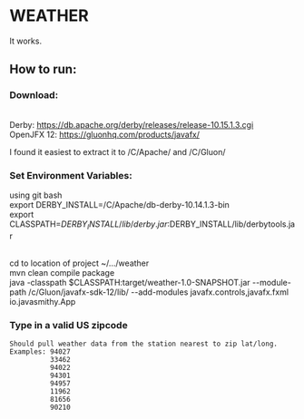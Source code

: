 # WEATHER
It works.

## How to run:
    
### Download:
  <br/>Derby: https://db.apache.org/derby/releases/release-10.15.1.3.cgi
  <br/>OpenJFX 12: https://gluonhq.com/products/javafx/
  
  I found it easiest to extract it to /C/Apache/ and /C/Gluon/
  
### Set Environment Variables:
  using git bash
 <br/>export DERBY_INSTALL=/C/Apache/db-derby-10.14.1.3-bin
 <br/>export CLASSPATH=$DERBY_INSTALL/lib/derby.jar:$DERBY_INSTALL/lib/derbytools.jar
  
  <br/>cd to location of project ~/.../weather
  <br/>mvn clean compile package
  <br/>java -classpath $CLASSPATH:target/weather-1.0-SNAPSHOT.jar --module-path /c/Gluon/javafx-sdk-12/lib/ --add-modules javafx.controls,javafx.fxml io.javasmithy.App
  
  ### Type in a valid US zipcode
    Should pull weather data from the station nearest to zip lat/long.
    Examples: 94027
              33462
              94022
              94301
              94957
              11962
              81656
              90210
              
